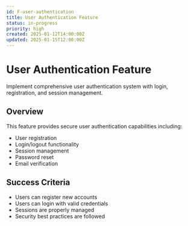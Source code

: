 ```yaml
---
id: F-user-authentication
title: User Authentication Feature
status: in-progress
priority: high
created: 2025-01-12T14:00:00Z
updated: 2025-01-15T12:00:00Z
---
```


# User Authentication Feature

Implement comprehensive user authentication system with login, registration, and session management.

## Overview

This feature provides secure user authentication capabilities including:

- User registration
- Login/logout functionality
- Session management
- Password reset
- Email verification

## Success Criteria

- Users can register new accounts
- Users can login with valid credentials
- Sessions are properly managed
- Security best practices are followed
